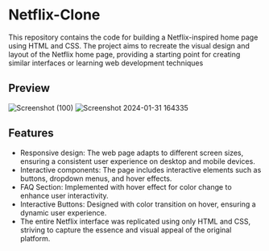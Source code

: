 # Netflix-Clone

This repository contains the code for building a Netflix-inspired home page using HTML and CSS. The project aims to recreate the visual design and layout of the Netflix home page, providing a starting point for creating similar interfaces or learning web development techniques


## Preview
![Screenshot (100)](https://github.com/Apurv56kum/Netflix-Clone/assets/75967582/f39e1908-d714-45ac-a921-89ae607d9897)
![Screenshot 2024-01-31 164335](https://github.com/Apurv56kum/Netflix-Clone/assets/75967582/82ff0cd3-3941-4b57-9839-6c5f01b81431)
## Features
- Responsive design: The web page adapts to different screen sizes, ensuring a consistent user experience on desktop and mobile devices.
- Interactive components: The page includes interactive elements such as buttons, dropdown menus, and hover effects.
- FAQ Section: Implemented with hover effect for color change to enhance user interactivity.
- Interactive Buttons: Designed with color transition on hover, ensuring a dynamic user experience.
- The entire Netflix interface was replicated using only HTML and CSS, striving to capture the essence and visual appeal of the original platform.

